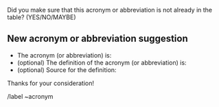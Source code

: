 <!-- Thanks for contributing to improve the acronym and abbreviation table !-->
<!-- Please fill out the few bullets points below to complete your request !-->

Did you make sure that this acronym or abbreviation is not already in the table? (YES/NO/MAYBE)

## New acronym or abbreviation suggestion

* The acronym (or abbreviation) is:  
* (optional) The definition of the acronym (or abbreviation) is:  
* (optional) Source for the definition:

Thanks for your consideration!

/label ~acronym
